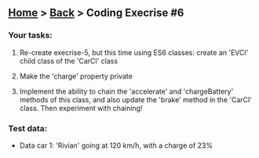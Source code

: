 ## [Home](../../../README.md) > [Back](../lesson.md) > Coding Execrise #6

### Your tasks:

1. Re-create execrise-5, but this time using ES6 classes: create an 'EVCl' child class of the 'CarCl' class

2. Make the 'charge' property private

3. Implement the ability to chain the 'accelerate' and 'chargeBattery' methods of this class, and also update the 'brake' method in the 'CarCl' class. Then experiment with chaining!

### Test data:

- Data car 1: 'Rivian' going at 120 km/h, with a charge of 23%
